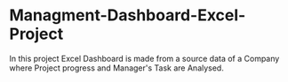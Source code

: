 # Managment-Dashboard-Excel-Project
In this project Excel Dashboard is made from a source data of a Company where Project progress and Manager's Task are Analysed. 
